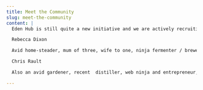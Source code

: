 ```yaml
---
title: Meet the Community
slug: meet-the-community
content: |
  Eden Hub is still quite a new initiative and we are actively recruiting members of the community to get involved. We'll update this page as new members come on board.

  Rebecca Dixon

  Avid home-steader, mum of three, wife to one, ninja fermenter / brewer and gardener, Becky brings a wealth of experience and an let-get-stuff done attitude.

  Chris Rault

  Also an avid gardener, recent  distiller, web ninja and entrepreneur, Chris is responsible for all the technical aspects of the project, while also facilitating community events from his farm in Dieprivier.

---
```

